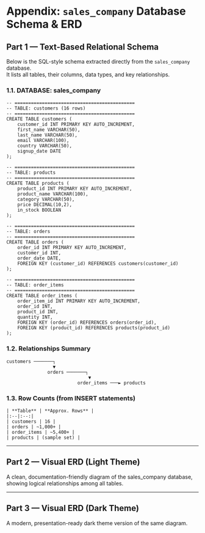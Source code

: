 
# **Appendix: `sales_company` Database Schema & ERD**

## Part 1 — Text-Based Relational Schema

Below is the SQL-style schema extracted directly from the `sales_company` database.  
It lists all tables, their columns, data types, and key relationships.

### 1.1. DATABASE: sales_company

```
-- ============================================
-- TABLE: customers (16 rows)
-- ============================================
CREATE TABLE customers (
    customer_id INT PRIMARY KEY AUTO_INCREMENT,
    first_name VARCHAR(50),
    last_name VARCHAR(50),
    email VARCHAR(100),
    country VARCHAR(50),
    signup_date DATE
);

-- ============================================
-- TABLE: products
-- ============================================
CREATE TABLE products (
    product_id INT PRIMARY KEY AUTO_INCREMENT,
    product_name VARCHAR(100),
    category VARCHAR(50),
    price DECIMAL(10,2),
    in_stock BOOLEAN
);

-- ============================================
-- TABLE: orders
-- ============================================
CREATE TABLE orders (
    order_id INT PRIMARY KEY AUTO_INCREMENT,
    customer_id INT,
    order_date DATE,
    FOREIGN KEY (customer_id) REFERENCES customers(customer_id)
);

-- ============================================
-- TABLE: order_items
-- ============================================
CREATE TABLE order_items (
    order_item_id INT PRIMARY KEY AUTO_INCREMENT,
    order_id INT,
    product_id INT,
    quantity INT,
    FOREIGN KEY (order_id) REFERENCES orders(order_id),
    FOREIGN KEY (product_id) REFERENCES products(product_id)
);
```

### 1.2. Relationships Summary

```
customers ───────┐
                 ▼
               orders ───────┐
                              ▼
                          order_items ───► products

```

### 1.3. Row Counts (from INSERT statements)

```
| **Table** | **Approx. Rows** |
|:--|:--:|
| customers | 16 |
| orders | ~1,000+ |
| order_items | ~5,400+ |
| products | (sample set) |
```

---

## Part 2 — Visual ERD (Light Theme)
A clean, documentation-friendly diagram of the sales_company database, showing logical relationships among all tables.

---

## Part 3 — Visual ERD (Dark Theme)
A modern, presentation-ready dark theme version of the same diagram.

